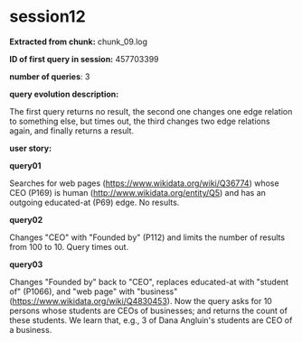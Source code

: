 # session12
**Extracted from chunk:** chunk_09.log

**ID of first query in session:** 457703399

**number of queries**: 3

**query evolution description:**

The first query returns no result, the second one changes one edge relation to something else, but times out, the third changes two edge relations again, and finally returns a result.

**user story:**

**query01**

Searches for web pages (https://www.wikidata.org/wiki/Q36774) whose CEO (P169) is human  (http://www.wikidata.org/entity/Q5) and has an outgoing educated-at (P69) edge. No results.

**query02**

Changes "CEO" with "Founded by" (P112) and limits the number of results from 100 to 10. Query times out.

**query03**

Changes "Founded by" back to "CEO", replaces educated-at with "student of" (P1066), and "web page" with "business" (https://www.wikidata.org/wiki/Q4830453). Now the query asks for 10 persons whose students are CEOs of businesses; and returns the count of these students. We learn that, e.g., 3 of Dana Angluin's students are CEO of a business.
